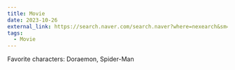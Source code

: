 ```yaml
---
title: Movie
date: 2023-10-26
external_link: https://search.naver.com/search.naver?where=nexearch&sm=top_sug.pre&fbm=0&acr=1&acq=%ED%98%84%EC%9E%AC+%EC%83%81%EC%98%81&qdt=0&ie=utf8&query=%ED%98%84%EC%9E%AC+%EC%83%81%EC%98%81%EC%A4%91%EC%9D%B8+%EC%98%81%ED%99%94
tags:
  - Movie
---
```


Favorite characters: Doraemon, Spider-Man
